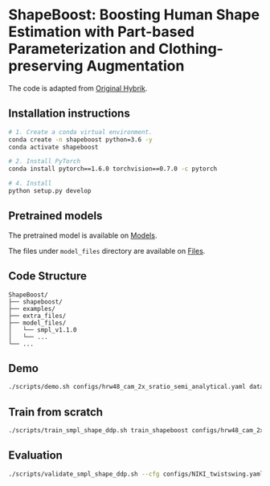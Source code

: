 # ShapeBoost: Boosting Human Shape Estimation with Part-based Parameterization and Clothing-preserving Augmentation

The code is adapted from [Original Hybrik](https://github.com/Jeff-sjtu/HybrIK).

## Installation instructions

``` bash
# 1. Create a conda virtual environment.
conda create -n shapeboost python=3.6 -y
conda activate shapeboost

# 2. Install PyTorch
conda install pytorch==1.6.0 torchvision==0.7.0 -c pytorch

# 4. Install
python setup.py develop
```

## Pretrained models
The pretrained model is available on [Models](https://sjtueducn-my.sharepoint.com/:u:/g/personal/biansiyuan_sjtu_edu_cn/EdIPorN1O0hOqb4T0N68bakBLL_nz41EACPQGKYtecokIg?e=NszFHf).

The files under ``model_files`` directory are available on [Files](https://sjtueducn-my.sharepoint.com/:u:/g/personal/biansiyuan_sjtu_edu_cn/EQpXmNG5-65HuqwbkooKd7sBTDzbCF7-elIBsCktz2Q_Mg?e=PGfvLX).


## Code Structure
```
ShapeBoost/
├── shapeboost/               
├── examples/                   
├── extra_files/                 
├── model_files/
│   └── smpl_v1.1.0
│   └── ...
└── ...
```


## Demo
``` bash
./scripts/demo.sh configs/hrw48_cam_2x_sratio_semi_analytical.yaml data/model_14_analytical_finetune.pth
```


## Train from scratch

``` bash
./scripts/train_smpl_shape_ddp.sh train_shapeboost configs/hrw48_cam_2x_sratio_semi_analytical.yaml
```

## Evaluation
``` bash
./scripts/validate_smpl_shape_ddp.sh --cfg configs/NIKI_twistswing.yaml --ckpt {CKPT}
```

